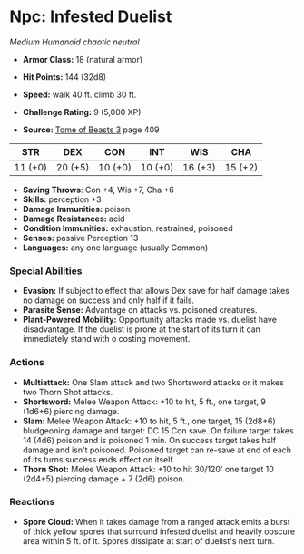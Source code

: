 # Npc: Infested Duelist

*Medium* *Humanoid* *chaotic neutral*

- **Armor Class:** 18 (natural armor)
- **Hit Points:** 144 (32d8)
- **Speed:** walk 40 ft. climb 30 ft.

- **Challenge Rating:** 9 (5,000 XP)
- **Source:** [Tome of Beasts 3](https://koboldpress.com/kpstore/product/tome-of-beasts-3-for-5th-edition/) page 409

| STR | DEX | CON | INT | WIS | CHA |
| --- | --- | --- | --- | --- | --- |
| 11 (+0) | 20 (+5) | 10 (+0) | 10 (+0) | 16 (+3) | 15 (+2) |

- **Saving Throws**: Con +4, Wis +7, Cha +6
- **Skills:** perception +3
- **Damage Immunities:** poison
- **Damage Resistances:** acid
- **Condition Immunities:** exhaustion, restrained, poisoned
- **Senses:** passive Perception 13
- **Languages:** any one language (usually Common)

### Special Abilities

- **Evasion:** If subject to effect that allows Dex save for half damage takes no damage on success and only half if it fails.
- **Parasite Sense:** Advantage on attacks vs. poisoned creatures.
- **Plant-Powered Mobility:** Opportunity attacks made vs. duelist have disadvantage. If the duelist is prone at the start of its turn it can immediately stand with o costing movement.

### Actions

- **Multiattack:** One Slam attack and two Shortsword attacks or it makes two Thorn Shot attacks.
- **Shortsword:** Melee Weapon Attack: +10 to hit, 5 ft., one target, 9 (1d6+6) piercing damage.
- **Slam:** Melee Weapon Attack: +10 to hit, 5 ft., one target, 15 (2d8+6) bludgeoning damage and target: DC 15 Con save. On failure target takes 14 (4d6) poison and is poisoned 1 min. On success target takes half damage and isn't poisoned. Poisoned target can re-save at end of each of its turns success ends effect on itself.
- **Thorn Shot:** Melee Weapon Attack: +10 to hit 30/120' one target 10 (2d4+5) piercing damage + 7 (2d6) poison.

### Reactions

- **Spore Cloud:** When it takes damage from a ranged attack emits a burst of thick yellow spores that surround infested duelist and heavily obscure area within 5 ft. of it. Spores dissipate at start of duelist's next turn.


